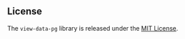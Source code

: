 ## License

The `view-data-pg` library is released under the [MIT License](https://github.com/eventide-project/view-data-pg/blob/master/MIT-License.txt).
